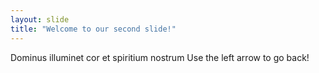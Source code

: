 ```yaml
---
layout: slide
title: "Welcome to our second slide!"
---
```

Dominus illuminet cor et spiritium nostrum
Use the left arrow to go back!
